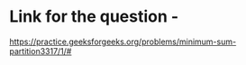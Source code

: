 # Link for the question - 
https://practice.geeksforgeeks.org/problems/minimum-sum-partition3317/1/#
